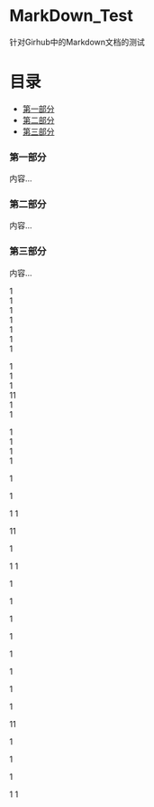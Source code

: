 # MarkDown_Test
针对Girhub中的Markdown文档的测试

# 目录
- [第一部分](#第一部分)
- [第二部分](#第二部分)
- [第三部分](#第三部分)

### 第一部分
内容...

### 第二部分
内容...

### 第三部分
内容...


1  
1  
1  
1  
1  
1    
1   
   
1   
1     
1   
11    
1  
1   
 
1   
1   
1    
1   

1

1


1
1

11

1



1
1

1


1

1

1

1

1

1

1

11



1

1

1

1
1
